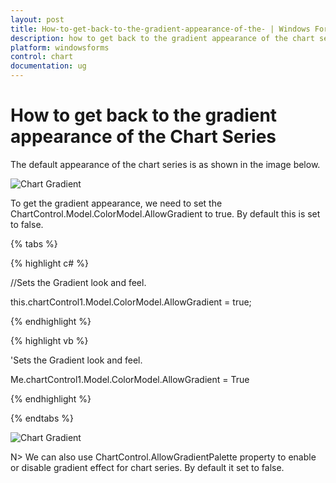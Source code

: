 ```yaml
---
layout: post
title: How-to-get-back-to-the-gradient-appearance-of-the- | Windows Forms | Syncfusion®
description: how to get back to the gradient appearance of the chart series
platform: windowsforms
control: chart
documentation: ug
---
```


# How to get back to the gradient appearance of the Chart Series

The default appearance of the chart series is as shown in the image below.

![Chart Gradient](How-to-get-back-to-the-gradient-appearance-of-the-_images/How-to-get-back-to-the-gradient-appearance-of-the-_img1.jpeg)

To get the gradient appearance, we need to set the ChartControl.Model.ColorModel.AllowGradient to true. By default this is set to false.

{% tabs %}

{% highlight c# %}

//Sets the Gradient look and feel.

this.chartControl1.Model.ColorModel.AllowGradient = true;

{% endhighlight %}

{% highlight vb %}

'Sets the Gradient look and feel.

Me.chartControl1.Model.ColorModel.AllowGradient = True

{% endhighlight %}

{% endtabs %}

![Chart Gradient](How-to-get-back-to-the-gradient-appearance-of-the-_images/How-to-get-back-to-the-gradient-appearance-of-the-_img2.jpeg)

N> We can also use ChartControl.AllowGradientPalette property to enable or disable gradient effect for chart series. By default it set to false.

